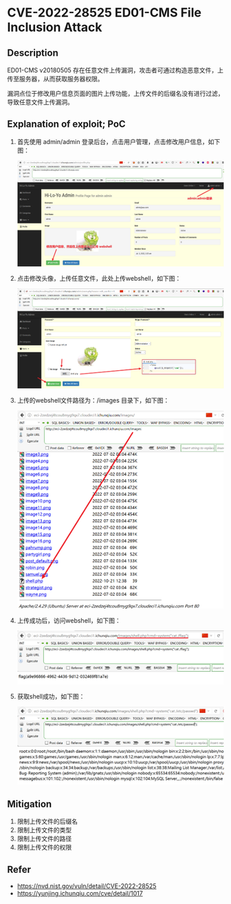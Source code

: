 # CVE-2022-28525 ED01-CMS File Inclusion Attack

## Description
ED01-CMS v20180505 存在任意文件上传漏洞，攻击者可通过构造恶意文件，上传至服务器，从而获取服务器权限。

漏洞点位于修改用户信息页面的图片上传功能，上传文件的后缀名没有进行过滤，导致任意文件上传漏洞。


## Explanation of exploit; PoC

1. 首先使用 admin/admin 登录后台，点击用户管理，点击修改用户信息，如下图：

    ![](images/CVE-2022-28525-1.png)
2. 点击修改头像，上传任意文件，此处上传webshell，如下图：

    ![](images/CVE-2022-28525-2.png)
3. 上传的webshell文件路径为：/images 目录下，如下图：

    ![](images/CVE-2022-28525-3.png)
4. 上传成功后，访问webshell，如下图：

    ![](images/CVE-2022-28525-4.png)
5. 获取shell成功，如下图：

    ![](images/CVE-2022-28525-5.png)


## Mitigation

1. 限制上传文件的后缀名
2. 限制上传文件的类型
3. 限制上传文件的路径
4. 限制上传文件的权限

## Refer

- https://nvd.nist.gov/vuln/detail/CVE-2022-28525
- https://yunjing.ichunqiu.com/cve/detail/1017
